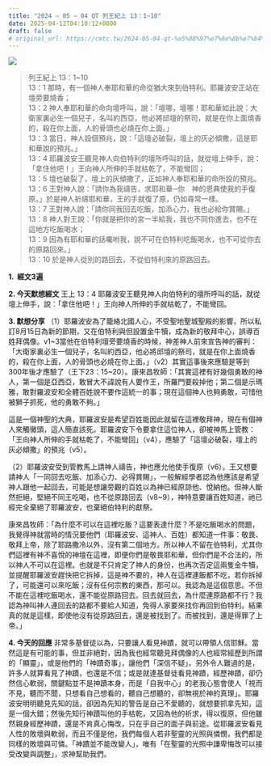 ```yaml
---
title: "2024 – 05 – 04 QT 列王紀上 13：1~10"
date: 2025-04-12T04:10:12+0800
draft: false
# original_url: https://cmtc.tw/2024-05-04-qt-%e5%88%97%e7%8e%8b%e7%b4%80%e4%b8%8a-13%ef%bc%9a110
---
```


![](/images/qt.jpg)
> 列王紀上 13：1\~10  
> 13：1 那時，有一個神人奉耶和華的命從猶大來到伯特利。耶羅波安正站在壇旁要燒香；  
> 13：2 神人奉耶和華的命向壇呼叫，說：「壇哪，壇哪！耶和華如此說：大衛家裏必生一個兒子，名叫約西亞，他必將邱壇的祭司，就是在你上面燒香的，殺在你上面，人的骨頭也必燒在你上面。」  
> 13：3 當日，神人設個預兆，說：「這壇必破裂，壇上的灰必傾撒，這是耶和華說的預兆。」  
> 13：4 耶羅波安王聽見神人向伯特利的壇所呼叫的話，就從壇上伸手，說：「拿住他吧！」王向神人所伸的手就枯乾了，不能彎回；  
> 13：5 壇也破裂了，壇上的灰傾撒了，正如神人奉耶和華的命所設的預兆。  
> 13：6 王對神人說：「請你為我禱告，求耶和華─你　神的恩典使我的手復原。」於是神人祈禱耶和華，王的手就復了原，仍如尋常一樣。  
> 13：7 王對神人說：「請你同我回去吃飯，加添心力，我也必給你賞賜。」  
> 13：8 神人對王說：「你就是把你的宮一半給我，我也不同你進去，也不在這地方吃飯喝水；  
> 13：9 因為有耶和華的話囑咐我，說不可在伯特利吃飯喝水，也不可從你去的原路回來。」  
> 13：10 於是神人從別的路回去，不從伯特利來的原路回去。

**1.  經文3遍**

**2. 今天默想經文**
王上 13：4 耶羅波安王聽見神人向伯特利的壇所呼叫的話，就從壇上伸手，說：「拿住他吧！」王向神人所伸的手就枯乾了，不能彎回。

**3. 默想分享**
（1）耶羅波安為了籠絡北國人心，不受聖地聖城聖殿的影響，所以私訂8月15日為新的節期，又在伯特利與但設置金牛犢，成為新的敬拜中心，誤導百姓拜偶像。v1\~3當他在伯特利壇旁要燒香的時候，神差神人前來宣告神的審判：「大衛家裏必生一個兒子，名叫約西亞，他必將邱壇的祭司，就是在你上面燒香的，殺在你上面，人的骨頭也必燒在你上面。」（v2）其實這事後來應驗是等到300年後才應驗了（王下23：15\~20）。康來昌牧師：「其實這裡有好幾個勇敢的神人，第一個是亞西亞，敢冒大不諱說有人要作王，所羅門要殺掉他；第二個是示瑪雅，敢對羅波安和全體百姓說不要作這統一的事；現在這個神人也夠勇敢，可惜他被獅子抓死，他的勇敢不夠。」

這是一個神聖的大典，耶羅波安是希望百姓能因此就留在這裡敬拜神，現在有個神人來觸黴頭，這人簡直該死。耶羅波安下令要拿住這位神人，卻被神馬上管教：「王向神人所伸的手就枯乾了，不能彎回」（v4），應驗了「這壇必破裂，壇上的灰必傾撒」的預兆（v5）。

（2）耶羅波安受到管教馬上請神人禱告，神也應允他使手復原（v6）。王又想要請神人「一同回去吃飯、加添心力、必得賞賜」，一般解經學者認為他應該是希望神人跟他一起回去，可能是想讓旁觀的百姓以為神已經原諒他、悅納他。但神人斷然拒絕，堅絕不同王吃喝，也不從原路回去（v8\~9），神特意要讓百姓知道，祂已經完全棄絕了耶羅波安，也棄絕伯特利的獻祭。

康來昌牧師：「為什麼不可以在這裡吃飯？這要表達什麼？不是吃飯喝水的問題，我覺得神就當時的情況要他們（耶羅波安、這神人、百姓）都知道一件事：敬畏、敬拜上帝，除了耶路撒冷以外，沒有第二個地方。所以神人不留在伯特利，尤其你們這裡有神不喜悅的神壇在這裡，即便你們是敬畏耶和華，但你們是不合法的，所以神人不可以在這裡。也就是不只肯定了神人的身份，也再次否定這兩隻金牛犢，並提醒耶羅波安趕快把它拆掉，這是神不要的，神人在這裡連飯都不吃，若你拆掉了，可能還可以來吃飯；沒有任何宗教的東西，那可以。我認為是這個意思。不但不能在這裡吃飯喝水，還不能從原路回去。回去就回去，為什麼連原路都不行？我認為神叫神人連回去的路都不要給人知道，免得人家要來找你再回到伯特利。結果真的就是這樣，即使他沒有從原路回去，還是被找到了。而被找到，還是得罪了上帝。」

**4. 今天的回應**
非常多基督徒以為，只要讓人看見神蹟，就可以帶領人信耶穌。當然這是有可能的事，但並非絕對，因為我也經常聽見拜偶像的人也經常經歷到所謂的「顯靈」，或是他們的「神蹟奇事」，讓他們「深信不疑」。另外令人難過的是，許多人就算看見了神蹟，也還是不信；或是就連基督徒看見神蹟，經歷神蹟，卻仍然信心軟弱，關鍵點並不是神蹟本身，而是「自我中心」的老我心態會使人「視而不見，聽而不聞，只想看自己想看的，聽自己想聽的，卻無視於神的真理」。耶羅波安明明聽見先知的話，卻因為先知的警告是自己不愛聽的，就想要抓拿先知，這是一個大錯；然後先知行神蹟叫他的手枯乾，又因為他的祈求，得以復原，但他雖然親身經歷神蹟，還是不肯真心悔改，只在乎自己的面子與前途。從耶羅波安看見人性的敗壞與軟弱，而且不僅是他，我們每個人若非聖靈的光照與憐憫，我們都是同樣的敗壞與可憐。「神蹟並不能改變人」，唯有「在聖靈的光照中謙卑悔改可以接受改變與調整」，求神幫助我們。
